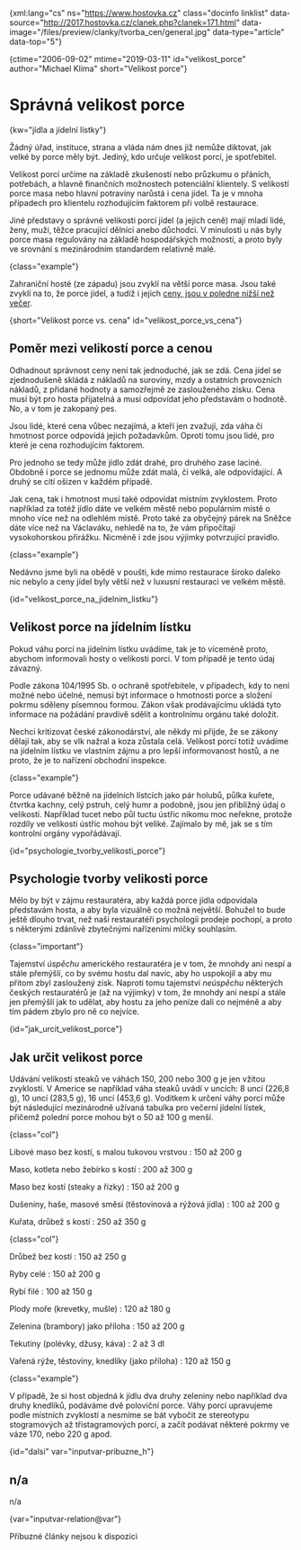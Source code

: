 
{xml:lang="cs" ns="https://www.hostovka.cz" class="docinfo linklist" data-source="http://2017.hostovka.cz/clanek.php?clanek=171.html" data-image="/files/preview/clanky/tvorba_cen/general.jpg" data-type="article" data-top="5"}

{ctime="2006-09-02" mtime="2019-03-11" id="velikost_porce" author="Michael Klíma" short="Velikost porce"}

# Správná velikost porce

<!-- generated attribute kw by user_updatekw.sh on 2020-07-05, do not edit -->

{kw="jídla a jídelní lístky"}

Žádný úřad, instituce, strana a vláda nám dnes již nemůže diktovat, jak velké by porce měly být. Jediný, kdo určuje velikost porcí, je spotřebitel.

Velikost porcí určíme na základě zkušeností nebo průzkumu o přáních, potřebách, a hlavně finančních možnostech potenciální klientely. S velikostí porce masa nebo hlavní potraviny narůstá i cena jídel. Ta je v mnoha případech pro klientelu rozhodujícím faktorem při volbě restaurace.

Jiné představy o správné velikosti porcí jídel (a jejich ceně) mají mladí lidé, ženy, muži, těžce pracující dělníci anebo důchodci. V minulosti u nás byly porce masa regulovány na základě hospodářských možností, a proto byly ve srovnání s mezinárodním standardem relativně malé.

{class="example"}

Zahraniční hosté (ze západu) jsou zvyklí na větší porce masa. Jsou také zvyklí na to, že porce jídel, a tudíž i jejich [ceny, jsou v poledne nižší než večer][1].

{short="Velikost porce vs. cena" id="velikost\_porce\_vs_cena"}

## Poměr mezi velikostí porce a cenou

Odhadnout správnost ceny není tak jednoduché, jak se zdá. Cena jídel se zjednodušeně skládá z nákladů na suroviny, mzdy a ostatních provozních nákladů, z přidané hodnoty a samozřejmě ze zaslouženého zisku. Cena musí být pro hosta přijatelná a musí odpovídat jeho představám o hodnotě. No, a v tom je zakopaný pes.

Jsou lidé, které cena vůbec nezajímá, a kteří jen zvažují, zda váha či hmotnost porce odpovídá jejich požadavkům. Oproti tomu jsou lidé, pro které je cena rozhodujícím faktorem.

Pro jednoho se tedy může jídlo zdát drahé, pro druhého zase laciné. Obdobně i porce se jednomu může zdát malá, či velká, ale odpovídající. A druhý se cítí ošizen v každém případě.

Jak cena, tak i hmotnost musí také odpovídat místním zvyklostem. Proto například za totéž jídlo dáte ve velkém městě nebo populárním místě o mnoho více než na odlehlém místě. Proto také za obyčejný párek na Sněžce dáte více než na Václaváku, nehledě na to, že vám připočítají vysokohorskou přirážku. Nicméně i zde jsou výjimky potvrzující pravidlo.

{class="example"}

Nedávno jsme byli na obědě v poušti, kde mimo restaurace široko daleko nic nebylo a ceny jídel byly větší než v luxusní restauraci ve velkém městě.

{id="velikost\_porce\_na\_jidelnim\_listku"}

## Velikost porce na jídelním lístku

Pokud váhu porcí na jídelním lístku uvádíme, tak je to víceméně proto, abychom informovali hosty o velikosti porcí. V tom případě je tento údaj závazný.

Podle zákona 104/1995 Sb. o ochraně spotřebitele, v případech, kdy to není možné nebo účelné, nemusí být informace o hmotnosti porce a složení pokrmu sděleny písemnou formou. Zákon však prodávajícímu ukládá tyto informace na požádání pravdivě sdělit a kontrolnímu orgánu také doložit.

Nechci kritizovat české zákonodárství, ale někdy mi přijde, že se zákony dělají tak, aby se vlk nažral a koza zůstala celá. Velikost porcí totiž uvádíme na jídelním lístku ve vlastním zájmu a pro lepší informovanost hostů, a ne proto, že je to nařízení obchodní inspekce.

{class="example"}

Porce udávané běžně na jídelních lístcích jako pár holubů, půlka kuřete, čtvrtka kachny, celý pstruh, celý humr a podobně, jsou jen přibližný údaj o velikosti. Například tucet nebo půl tuctu ústřic nikomu moc neřekne, protože rozdíly ve velikosti ústřic mohou být veliké. Zajímalo by mě, jak se s tím kontrolní orgány vypořádávají.

{id="psychologie\_tvorby\_velikosti_porce"}

## Psychologie tvorby velikosti porce

Mělo by být v zájmu restauratéra, aby každá porce jídla odpovídala představám hosta, a aby byla vizuálně co možná největší. Bohužel to bude ještě dlouho trvat, než naši restauratéři psychologii prodeje pochopí, a proto s některými zdánlivě zbytečnými nařízeními mlčky souhlasím.

{class="important"}

Tajemství _úspěchu_ amerického restauratéra je v tom, že mnohdy ani nespí a stále přemýšlí, co by svému hostu dal navíc, aby ho uspokojil a aby mu přitom zbyl zasloužený zisk. Naproti tomu tajemství _neúspěchu_ některých českých restauratérů je (až na výjimky) v tom, že mnohdy ani nespí a stále jen přemýšlí jak to udělat, aby hostu za jeho peníze dali co nejméně a aby tím pádem zbylo pro ně co nejvíce.

{id="jak\_urcit\_velikost_porce"}

## Jak určit velikost porce

Udávání velikostí steaků ve váhách 150, 200 nebo 300 g je jen vžitou zvyklostí. V Americe se například váha steaků uvádí v uncích: 8 uncí (226,8 g), 10 uncí (283,5 g), 16 uncí (453,6 g). Vodítkem k určení váhy porcí může být následující mezinárodně užívaná tabulka pro večerní jídelní lístek, přičemž polední porce mohou být o 50 až 100 g menší.

{class="col"}

Libové maso bez kostí, s malou tukovou vrstvou
:   150 až 200 g

Maso, kotleta nebo žebírko s kostí
:   200 až 300 g

Maso bez kostí (steaky a řízky)
:   150 až 200 g

Dušeniny, haše, masové směsi (těstovinová a rýžová jídla)
:   100 až 200 g

Kuřata, drůbež s kostí
:   250 až 350 g

{class="col"}

Drůbež bez kostí
:   150 až 250 g

Ryby celé
:   150 až 200 g

Rybí filé
:   100 až 150 g

Plody moře (krevetky, mušle)
:   120 až 180 g

Zelenina (brambory) jako příloha
:   150 až 200 g

Tekutiny (polévky, džusy, káva)
:   2 až 3 dl

Vařená rýže, těstoviny, knedlíky (jako příloha)
:   120 až 150 g

{class="example"}

V případě, že si host objedná k jídlu dva druhy zeleniny nebo například dva druhy knedlíků, podáváme dvě poloviční porce. Váhy porcí upravujeme podle místních zvyklostí a nesmíme se bát vybočit ze stereotypu stogramových až třistagramových porcí, a začít podávat některé pokrmy ve váze 170, nebo 220 g apod.

{id="dalsi" var="inputvar-pribuzne_h"}

## n/a

n/a

{var="inputvar-relation@var"}

Příbuzné články nejsou k dispozici

 [1]: /tvorba_cen

